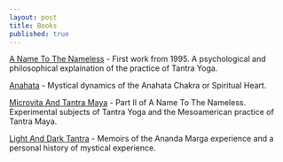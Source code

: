 ```yaml
---
layout: post
title: Books
published: true
---
```


<a href="https://williamenck.github.io/assets/English/books/A%20Name%20To%20The%20Nameless.pdf">A Name To The Nameless</a>  -  First work from 1995.  A psychological and philosophical explaination of the practice of Tantra Yoga.

<a href="https://williamenck.github.io/assets/English/books/Anahata.pdf">Anahata</a>  -  Mystical dynamics of the Anahata Chakra or Spiritual Heart.

<a href="https://williamenck.github.io/assets/English/books/Microvita%20And%20Tantra%20Maya.pdf">Microvita And Tantra Maya</a>  -  Part II of A Name To The Nameless.  Experimental subjects of Tantra Yoga and the Mesoamerican practice of Tantra Maya.

<a href="https://williamenck.github.io/assets/English/books/Light%20And%20Dark%20Tantra.pdf">Light And Dark Tantra</a>  -  Memoirs of the Ananda Marga experience and a personal history of mystical experience.
